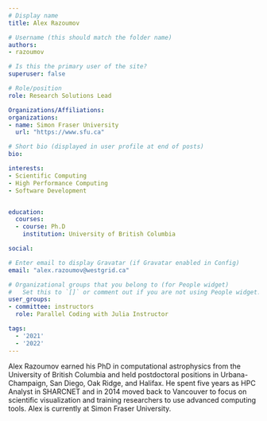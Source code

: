 ```yaml
---
# Display name
title: Alex Razoumov

# Username (this should match the folder name)
authors:
- razoumov

# Is this the primary user of the site?
superuser: false

# Role/position
role: Research Solutions Lead

Organizations/Affiliations:
organizations:
- name: Simon Fraser University
  url: "https://www.sfu.ca"

# Short bio (displayed in user profile at end of posts)
bio: 

interests:
- Scientific Computing
- High Performance Computing
- Software Development


education:
  courses:
  - course: Ph.D
    institution: University of British Columbia

social:

# Enter email to display Gravatar (if Gravatar enabled in Config)
email: "alex.razoumov@westgrid.ca"

# Organizational groups that you belong to (for People widget)
#   Set this to `[]` or comment out if you are not using People widget.
user_groups:
- committee: instructors
  role: Parallel Coding with Julia Instructor

tags:
  - '2021'
  - '2022'
---
```

Alex Razoumov earned his PhD in computational astrophysics from the University of British Columbia and held postdoctoral positions in Urbana-Champaign, San Diego, Oak Ridge, and Halifax. He spent five years as HPC Analyst in SHARCNET and in 2014 moved back to Vancouver to focus on scientific visualization and training researchers to use advanced computing tools. Alex is currently at Simon Fraser University.
